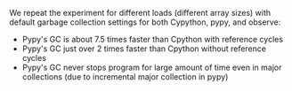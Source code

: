 We repeat the experiment for different loads (different array sizes) with default garbage collection settings for both
Cypython, pypy, and observe:
  * Pypy's GC is about 7.5 times faster than Cpython with reference cycles
  * Pypy's GC just over 2 times faster than Cpython without reference cycles
  * Pypy's GC never stops program for large amount of time even in major collections (due to incremental major collection in pypy)
